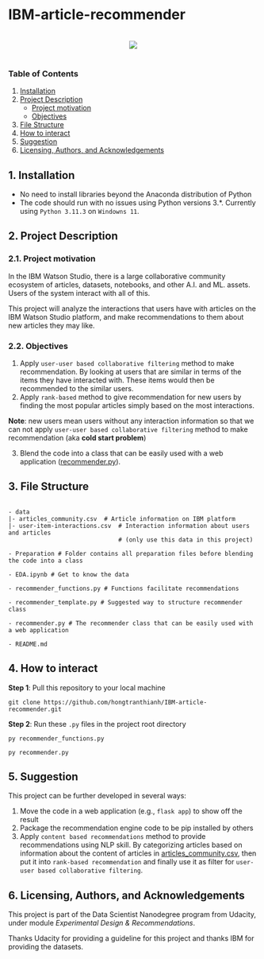 # IBM-article-recommender

<br>
<div align="center">
<img src="https://ibm.github.io/watson-studio-workshop/housing-price-predictor/assets/watson_logo.png">
</div>
<br>

### Table of Contents

1. [Installation](#installation)
2. [Project Description](#project-description)
    - [Project motivation](#motivation)
    - [Objectives](#objective)
3. [File Structure](#files)
4. [How to interact](#interact)
5. [Suggestion](#suggestion) 
6. [Licensing, Authors, and Acknowledgements](#licensing)


## 1. Installation <a name="installation"></a>
* No need to install libraries beyond the Anaconda distribution of Python
* The code should run with no issues using Python versions 3.*. Currently using `Python 3.11.3` on `Windowns 11`.

## 2. Project Description <a name="project-description"></a>

### 2.1. Project motivation <a name="motivation"></a>
In the IBM Watson Studio, there is a large collaborative community ecosystem of articles, datasets, notebooks, and other A.I. and ML. assets. Users of the system interact with all of this.

This project will analyze the interactions that users have with articles on the IBM Watson Studio platform, and make recommendations to them about new articles they may like.

### 2.2. Objectives <a name="objective"></a>
1. Apply `user-user based collaborative filtering` method to make recommendation. By looking at users that are similar in terms of the items they have interacted with. These items would then be recommended to the similar users.
2. Apply `rank-based` method to give recommendation for new users by finding the most popular articles simply based on the most interactions.

**Note**: new users mean users without any interaction information so that we can not apply `user-user based collaborative filtering` method to make recommendation (aka **cold start problem**)

3. Blend the code into a class that can be easily used with a web application ([recommender.py](https://github.com/hongtranthianh/IBM-article-recommender/blob/main/recommender.py)).


## 3. File Structure<a name="files"></a>

```

- data
|- articles_community.csv  # Article information on IBM platform
|- user-item-interactions.csv  # Interaction information about users and articles 
                               # (only use this data in this project)

- Preparation # Folder contains all preparation files before blending the code into a class

- EDA.ipynb # Get to know the data

- recommender_functions.py # Functions facilitate recommendations

- recommender_template.py # Suggested way to structure recommender class 

- recommender.py # The recommender class that can be easily used with a web application

- README.md

```

## 4. How to interact<a name="interact"></a>
**Step 1**: Pull this repository to your local machine
```
git clone https://github.com/hongtranthianh/IBM-article-recommender.git
```

**Step 2**: Run these `.py` files in the project root directory 

```
py recommender_functions.py
```

```
py recommender.py
```

## 5. Suggestion<a name="suggestion"></a>
This project can be further developed in several ways:
1. Move the code in a web application (e.g., `flask app`) to show off the result
2. Package the recommendation engine code to be pip installed by others
3. Apply `content based recommendations` method to provide recommendations using NLP skill. By categorizing articles based on information about the content of articles in [articles_community.csv](https://github.com/hongtranthianh/IBM-article-recommender/blob/main/data/articles_community.csv), then put it into `rank-based recommendation` and finally use it as filter for `user-user based collaborative filtering`.

## 6. Licensing, Authors, and Acknowledgements<a name="licensing"></a>
This project is part of the Data Scientist Nanodegree program from Udacity, under module *Experimental Design & Recommendations*.

Thanks Udacity for providing a guideline for this project and thanks IBM for providing the datasets.